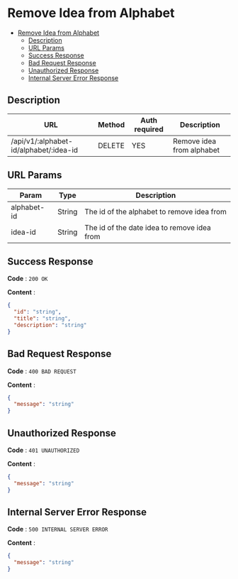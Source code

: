 # Remove Idea from Alphabet

<!--toc:start-->

- [Remove Idea from Alphabet](#remove-idea-from-alphabet)
  - [Description](#description)
  - [URL Params](#url-params)
  - [Success Response](#success-response)
  - [Bad Request Response](#bad-request-response)
  - [Unauthorized Response](#unauthorized-response)
  - [Internal Server Error Response](#internal-server-error-response)
  <!--toc:end-->

## Description

| URL                                    | Method | Auth required | Description               |
| -------------------------------------- | ------ | ------------- | ------------------------- |
| /api/v1/:alphabet-id/alphabet/:idea-id | DELETE | YES           | Remove idea from alphabet |

## URL Params

| Param       | Type   | Description                                 |
| ----------- | ------ | ------------------------------------------- |
| alphabet-id | String | The id of the alphabet to remove idea from  |
| idea-id     | String | The id of the date idea to remove idea from |

## Success Response

**Code** : `200 OK`

**Content** :

```json
{
  "id": "string",
  "title": "string",
  "description": "string"
}
```

## Bad Request Response

**Code** : `400 BAD REQUEST`

**Content** :

```json
{
  "message": "string"
}
```

## Unauthorized Response

**Code** : `401 UNAUTHORIZED`

**Content** :

```json
{
  "message": "string"
}
```

## Internal Server Error Response

**Code** : `500 INTERNAL SERVER ERROR`

**Content** :

```json
{
  "message": "string"
}
```
